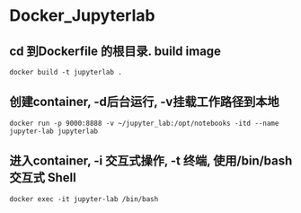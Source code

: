 # Docker_Jupyterlab
## cd 到Dockerfile 的根目录. build image
```
docker build -t jupyterlab .
```

## 创建container, -d后台运行, -v挂载工作路径到本地
```
docker run -p 9000:8888 -v ~/jupyter_lab:/opt/notebooks -itd --name jupyter-lab jupyterlab
```

## 进入container, -i 交互式操作, -t 终端, 使用/bin/bash 交互式 Shell
```
docker exec -it jupyter-lab /bin/bash
```
